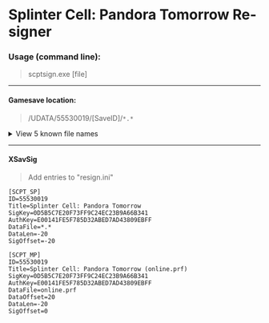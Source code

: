 # Splinter Cell: Pandora Tomorrow Re-signer


### Usage (command line):
> scptsign.exe [file]

------

#### Gamesave location:
> /UDATA/55530019/[SaveID]/`*.*`

<details>
<summary>View 5 known file names</summary>

```
*.sg1
*.sg2
*.sg3
offline.prf
online.prf
```

</details>

------

#### XSavSig

> Add entries to "resign.ini"

```
[SCPT_SP]
ID=55530019
Title=Splinter Cell: Pandora Tomorrow
SigKey=0D5B5C7E20F73FF9C24EC23B9A66B341
AuthKey=E00141FE5F785D32ABED7AD43809EBFF
DataFile=*.*
DataLen=-20
SigOffset=-20

[SCPT_MP]
ID=55530019
Title=Splinter Cell: Pandora Tomorrow (online.prf)
SigKey=0D5B5C7E20F73FF9C24EC23B9A66B341
AuthKey=E00141FE5F785D32ABED7AD43809EBFF
DataFile=online.prf
DataOffset=20
DataLen=-20
SigOffset=0
```
